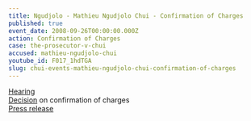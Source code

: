 ```yaml
---
title: Ngudjolo - Mathieu Ngudjolo Chui - Confirmation of Charges
published: true
event_date: 2008-09-26T00:00:00.000Z
action: Confirmation of Charges
case: the-prosecutor-v-chui
accused: mathieu-ngudjolo-chui
youtube_id: F017_1hdTGA
slug: chui-events-mathieu-ngudjolo-chui-confirmation-of-charges
---
```



[Hearing](https://youtu.be/F017_1hdTGA)
<br>[Decision](http://www.icc-cpi.int/iccdocs/doc/doc571253.pdf) on confirmation of charges
<br>[Press release](https://www.icc-cpi.int/pages/item.aspx?name=decision%20on%20the%20confirmation%20of%20charges%20in%20the%20case%20of%20the%20prosecutor%20v_%20germain)